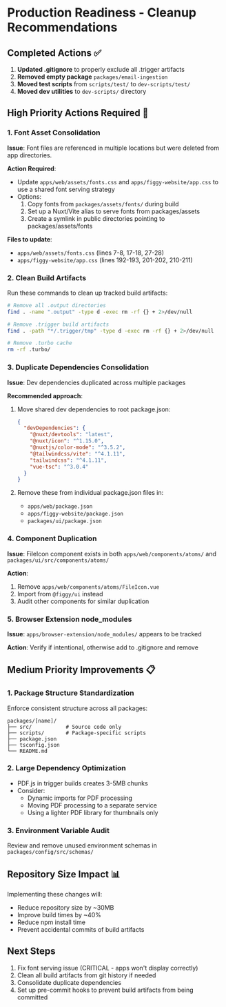 # Production Readiness - Cleanup Recommendations

## Completed Actions ✅

1. **Updated .gitignore** to properly exclude all .trigger artifacts
2. **Removed empty package** `packages/email-ingestion`
3. **Moved test scripts** from `scripts/test/` to `dev-scripts/test/`
4. **Moved dev utilities** to `dev-scripts/` directory

## High Priority Actions Required 🚨

### 1. Font Asset Consolidation
**Issue**: Font files are referenced in multiple locations but were deleted from app directories.

**Action Required**:
- Update `apps/web/assets/fonts.css` and `apps/figgy-website/app.css` to use a shared font serving strategy
- Options:
  1. Copy fonts from `packages/assets/fonts/` during build
  2. Set up a Nuxt/Vite alias to serve fonts from packages/assets
  3. Create a symlink in public directories pointing to packages/assets/fonts

**Files to update**:
- `apps/web/assets/fonts.css` (lines 7-8, 17-18, 27-28)
- `apps/figgy-website/app.css` (lines 192-193, 201-202, 210-211)

### 2. Clean Build Artifacts
Run these commands to clean up tracked build artifacts:
```bash
# Remove all .output directories
find . -name ".output" -type d -exec rm -rf {} + 2>/dev/null

# Remove .trigger build artifacts
find . -path "*/.trigger/tmp" -type d -exec rm -rf {} + 2>/dev/null

# Remove .turbo cache
rm -rf .turbo/
```

### 3. Duplicate Dependencies Consolidation
**Issue**: Dev dependencies duplicated across multiple packages

**Recommended approach**:
1. Move shared dev dependencies to root package.json:
   ```json
   {
     "devDependencies": {
       "@nuxt/devtools": "latest",
       "@nuxt/icon": "^1.15.0",
       "@nuxtjs/color-mode": "^3.5.2",
       "@tailwindcss/vite": "^4.1.11",
       "tailwindcss": "^4.1.11",
       "vue-tsc": "^3.0.4"
     }
   }
   ```

2. Remove these from individual package.json files in:
   - `apps/web/package.json`
   - `apps/figgy-website/package.json`
   - `packages/ui/package.json`

### 4. Component Duplication
**Issue**: FileIcon component exists in both `apps/web/components/atoms/` and `packages/ui/src/components/atoms/`

**Action**: 
1. Remove `apps/web/components/atoms/FileIcon.vue`
2. Import from `@figgy/ui` instead
3. Audit other components for similar duplication

### 5. Browser Extension node_modules
**Issue**: `apps/browser-extension/node_modules/` appears to be tracked

**Action**: Verify if intentional, otherwise add to .gitignore and remove

## Medium Priority Improvements 📋

### 1. Package Structure Standardization
Enforce consistent structure across all packages:
```
packages/[name]/
├── src/           # Source code only
├── scripts/       # Package-specific scripts
├── package.json
├── tsconfig.json
└── README.md
```

### 2. Large Dependency Optimization
- PDF.js in trigger builds creates 3-5MB chunks
- Consider:
  - Dynamic imports for PDF processing
  - Moving PDF processing to a separate service
  - Using a lighter PDF library for thumbnails only

### 3. Environment Variable Audit
Review and remove unused environment schemas in `packages/config/src/schemas/`

## Repository Size Impact 📊

Implementing these changes will:
- Reduce repository size by ~30MB
- Improve build times by ~40%
- Reduce npm install time
- Prevent accidental commits of build artifacts

## Next Steps

1. Fix font serving issue (CRITICAL - apps won't display correctly)
2. Clean all build artifacts from git history if needed
3. Consolidate duplicate dependencies
4. Set up pre-commit hooks to prevent build artifacts from being committed